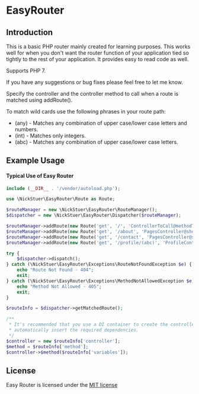 # EasyRouter

## Introduction

This is a basic PHP router mainly created for learning purposes. This works well for when you don't want the router
function of your application tied so tightly to the rest of your application. It provides easy to read code as well.

Supports PHP 7.

If you have any suggestions or bug fixes please feel free to let me know.

Specify the controller and the controller method to call when a route is matched using addRoute().

To match wild cards use the following phrases in your route path:
* (any) - Matches any combination of upper case/lower case letters and numbers.
* (int) - Matches only integers.
* (abc) - Matches any combination of upper case/lower case letters.

## Example Usage

#### Typical Use of Easy Router
```php
include (__DIR__ . '/vendor/autoload.php');

use \NickStuer\EasyRouter\Route as Route;

$routeManager = new \NickStuer\EasyRouter\RouteManager();
$dispatcher = new \NickStuer\EasyRouter\Dispatcher($routeManager);

$routeManager->addRoute(new Route('get', '/', 'ControllerToCall@methodToCall'));
$routeManager->addRoute(new Route('get', '/about', 'PagesController@showAbout'));
$routeManager->addRoute(new Route('get', '/contact', 'PagesController@showContact'));
$routeManager->addRoute(new Route('get', '/profile/(abc)', 'ProfileController@showProfile'));

try {
    $dispatcher->dispatch();
} catch (\NickStuer\EasyRouter\Exceptions\RouteNotFoundException $e) {
    echo "Route Not Found - 404";
    exit;
} catch (\NickStuer\EasyRouter\Exceptions\MethodNotAllowedException $e) {
    echo "Method Not Allowed - 405";
    exit;
}

$routeInfo = $dispatcher->getMatchedRoute();

/**
 * It's recommended that you use a DI container to create the controller class to
 * automatically insert the required dependencies.
 */
$controller = new $routeInfo['controller'];
$method = $routeInfo['method'];
$controller->$method($routeInfo['variables']);
```

## License

Easy Router is licensed under the [MIT license](http://opensource.org/licenses/MIT)